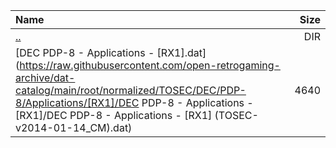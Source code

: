 |Name|Size|
|:---|---:|
|[..](../index.html)|DIR|
|[DEC PDP-8 - Applications - [RX1].dat](https://raw.githubusercontent.com/open-retrogaming-archive/dat-catalog/main/root/normalized/TOSEC/DEC/PDP-8/Applications/[RX1]/DEC PDP-8 - Applications - [RX1]/DEC PDP-8 - Applications - [RX1] (TOSEC-v2014-01-14_CM).dat)|4640|
